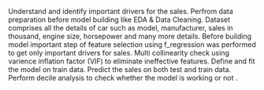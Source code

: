 Understand and identify important drivers for the sales. Perfrom data preparation before model building like EDA & Data Cleaning.
Dataset comprises all the details of car such as model, manufacturer, sales in thousand, engine size, horsepower and many more details.
Before building model important step of feature selection using f_regression was performed to get only important drivers for sales.
Multi collinearity check using varience inflation factor (VIF) to eliminate ineffective features.
Define and fit the model on train data.
Predict the sales on both test and train data.
Perform decile analysis to check whether the model is working or not .
